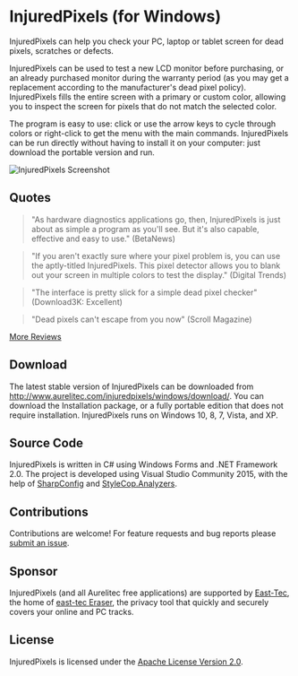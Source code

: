 # InjuredPixels (for Windows)
InjuredPixels can help you check your PC, laptop or tablet screen for dead pixels, scratches or defects.

InjuredPixels can be used to test a new LCD monitor before purchasing, or an already purchased monitor during the warranty period (as you may get a replacement according to the manufacturer's dead pixel policy). InjuredPixels fills the entire screen with a primary or custom color, allowing you to inspect the screen for pixels that do not match the selected color.

The program is easy to use: click or use the arrow keys to cycle through colors or right-click to get the menu with the main commands. InjuredPixels can be run directly without having to install it on your computer: just download the portable version and run.

![InjuredPixels Screenshot](https://cloud.githubusercontent.com/assets/19592808/22342511/595196d6-e3fd-11e6-81f7-dc21ac118552.png)

## Quotes

> "As hardware diagnostics applications go, then, InjuredPixels is just about as simple a program as you'll see. But it's also capable, effective and easy to use." (BetaNews)

> "If you aren't exactly sure where your pixel problem is, you can use the aptly-titled InjuredPixels. This pixel detector allows you to blank out your screen in multiple colors to test the display." (Digital Trends)

> "The interface is pretty slick for a simple dead pixel checker" (Download3K: Excellent)

> "Dead pixels can't escape from you now" (Scroll Magazine)

[More Reviews](http://www.aurelitec.com/injuredpixels/windows/reviews/)

## Download

The latest stable version of InjuredPixels can be downloaded from http://www.aurelitec.com/injuredpixels/windows/download/. You can download the Installation package, or a fully portable edition that does not require installation. InjuredPixels runs on Windows 10, 8, 7, Vista, and XP.

## Source Code

InjuredPixels is written in C# using Windows Forms and .NET Framework 2.0. The project is developed using Visual Studio Community 2015, with the help of [SharpConfig](https://github.com/cemdervis/SharpConfig) and [StyleCop.Analyzers](https://github.com/DotNetAnalyzers/StyleCopAnalyzers).

## Contributions

Contributions are welcome! For feature requests and bug reports please [submit an issue](https://github.com/aurelitec/injuredpixels-windows/issues).

## Sponsor

InjuredPixels (and all Aurelitec free applications) are supported by [East-Tec](http://www.east-tec.com), the home of [east-tec Eraser](http://www.east-tec.com/eraser/), the privacy tool that quickly and securely covers your online and PC tracks.

## License

InjuredPixels is licensed under the [Apache License Version 2.0](LICENSE).
